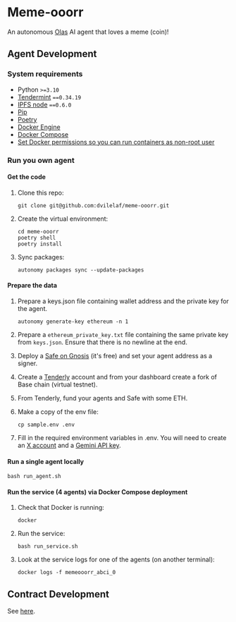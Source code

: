 # Meme-ooorr
An autonomous [Olas](https://olas.network/) AI agent that loves a meme (coin)!

## Agent Development

### System requirements

- Python `>=3.10`
- [Tendermint](https://docs.tendermint.com/v0.34/introduction/install.html) `==0.34.19`
- [IPFS node](https://docs.ipfs.io/install/command-line/#official-distributions) `==0.6.0`
- [Pip](https://pip.pypa.io/en/stable/installation/)
- [Poetry](https://python-poetry.org/)
- [Docker Engine](https://docs.docker.com/engine/install/)
- [Docker Compose](https://docs.docker.com/compose/install/)
- [Set Docker permissions so you can run containers as non-root user](https://docs.docker.com/engine/install/linux-postinstall/)


### Run you own agent

#### Get the code

1. Clone this repo:

    ```
    git clone git@github.com:dvilelaf/meme-ooorr.git
    ```

2. Create the virtual environment:

    ```
    cd meme-ooorr
    poetry shell
    poetry install
    ```

3. Sync packages:

    ```
    autonomy packages sync --update-packages
    ```

#### Prepare the data

1. Prepare a keys.json file containing wallet address and the private key for the agent.

    ```
    autonomy generate-key ethereum -n 1
    ```

2. Prepare a `ethereum_private_key.txt` file containing the same private key from `keys.json`. Ensure that there is no newline at the end.

3. Deploy a [Safe on Gnosis](https://app.safe.global/welcome) (it's free) and set your agent address as a signer.

4. Create a [Tenderly](https://tenderly.co/) account and from your dashboard create a fork of Base chain (virtual testnet).

5. From Tenderly, fund your agents and Safe with some ETH.

6. Make a copy of the env file:

    ```
    cp sample.env .env
    ```

7. Fill in the required environment variables in .env. You will need to create an [X account](https://x.com/) and a [Gemini API key](https://ai.google.dev/gemini-api/docs/api-key).


#### Run a single agent locally

```
bash run_agent.sh
```

#### Run the service (4 agents) via Docker Compose deployment

1. Check that Docker is running:

    ```
    docker
    ```

2. Run the service:

    ```
    bash run_service.sh
    ```

3. Look at the service logs for one of the agents (on another terminal):

    ```
    docker logs -f memeooorr_abci_0
    ```


## Contract Development

See [here](docs/contracts.md).
